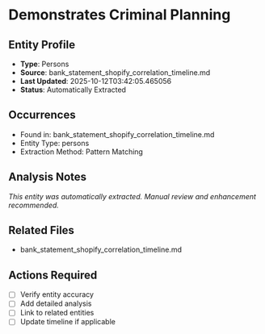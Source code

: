 # Demonstrates Criminal Planning

## Entity Profile
- **Type**: Persons
- **Source**: bank_statement_shopify_correlation_timeline.md
- **Last Updated**: 2025-10-12T03:42:05.465056
- **Status**: Automatically Extracted

## Occurrences
- Found in: bank_statement_shopify_correlation_timeline.md
- Entity Type: persons
- Extraction Method: Pattern Matching

## Analysis Notes
*This entity was automatically extracted. Manual review and enhancement recommended.*

## Related Files
- bank_statement_shopify_correlation_timeline.md

## Actions Required
- [ ] Verify entity accuracy
- [ ] Add detailed analysis
- [ ] Link to related entities
- [ ] Update timeline if applicable

